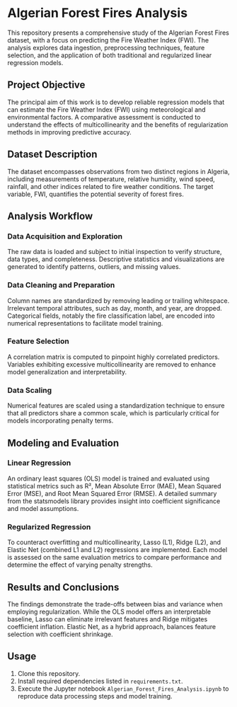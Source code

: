 # Algerian Forest Fires Analysis

This repository presents a comprehensive study of the Algerian Forest Fires dataset, with a focus on predicting the Fire Weather Index (FWI). The analysis explores data ingestion, preprocessing techniques, feature selection, and the application of both traditional and regularized linear regression models.

## Project Objective

The principal aim of this work is to develop reliable regression models that can estimate the Fire Weather Index (FWI) using meteorological and environmental factors. A comparative assessment is conducted to understand the effects of multicollinearity and the benefits of regularization methods in improving predictive accuracy.

## Dataset Description

The dataset encompasses observations from two distinct regions in Algeria, including measurements of temperature, relative humidity, wind speed, rainfall, and other indices related to fire weather conditions. The target variable, FWI, quantifies the potential severity of forest fires.

## Analysis Workflow

### Data Acquisition and Exploration

The raw data is loaded and subject to initial inspection to verify structure, data types, and completeness. Descriptive statistics and visualizations are generated to identify patterns, outliers, and missing values.

### Data Cleaning and Preparation

Column names are standardized by removing leading or trailing whitespace. Irrelevant temporal attributes, such as day, month, and year, are dropped. Categorical fields, notably the fire classification label, are encoded into numerical representations to facilitate model training.

### Feature Selection

A correlation matrix is computed to pinpoint highly correlated predictors. Variables exhibiting excessive multicollinearity are removed to enhance model generalization and interpretability.

### Data Scaling

Numerical features are scaled using a standardization technique to ensure that all predictors share a common scale, which is particularly critical for models incorporating penalty terms.

## Modeling and Evaluation

### Linear Regression

An ordinary least squares (OLS) model is trained and evaluated using statistical metrics such as R², Mean Absolute Error (MAE), Mean Squared Error (MSE), and Root Mean Squared Error (RMSE). A detailed summary from the statsmodels library provides insight into coefficient significance and model assumptions.

### Regularized Regression

To counteract overfitting and multicollinearity, Lasso (L1), Ridge (L2), and Elastic Net (combined L1 and L2) regressions are implemented. Each model is assessed on the same evaluation metrics to compare performance and determine the effect of varying penalty strengths.

## Results and Conclusions

The findings demonstrate the trade-offs between bias and variance when employing regularization. While the OLS model offers an interpretable baseline, Lasso can eliminate irrelevant features and Ridge mitigates coefficient inflation. Elastic Net, as a hybrid approach, balances feature selection with coefficient shrinkage.

## Usage

1. Clone this repository.
2. Install required dependencies listed in `requirements.txt`.
3. Execute the Jupyter notebook `Algerian_Forest_Fires_Analysis.ipynb` to reproduce data processing steps and model training.


